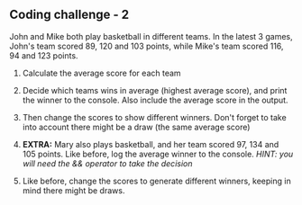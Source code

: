 ## Coding challenge - 2


John and Mike both play basketball in different teams. In the latest 3 games, John's team scored 89, 120 and 103 points, while Mike's team scored 116, 94 and 123 points.


1. Calculate the average score for each team
2. Decide which teams wins in average (highest average score), and print the winner to the console. Also include the average score in the output.
3. Then change the scores to show different winners. Don't forget to take into account there might be a draw (the same average score)


4. **EXTRA:** Mary also plays basketball, and her team scored 97, 134 and 105 points. Like before, log the average winner to the console. 
*HINT: you will need the && operator to take the decision*
5. Like before, change the scores to generate different winners, keeping in mind there might be draws.
